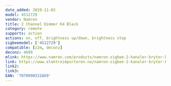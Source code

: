 ```yaml
---
date_added: 2020-11-03
model: 4512729
vendor: Namron
title: 2 Channel Dimmer K4 Black
category: remote
supports: action
actions: on, off, brightness up/down, brightness stop
zigbeemodel: ['4512729']
compatible: [z2m, deconz]
deconz: 4699
mlink: https://www.namron.com/products/namron-zigbee-2-kanaler-bryter-k4-545/
link: https://www.elektroimportoren.no/namron-zigbee-2-kanaler-bryter-k4/4512729/Product.html
link2: 
link3: 
EAN: '7070990331869'
---
```

